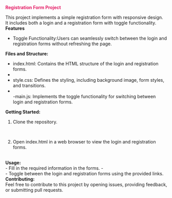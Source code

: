  <span style="color:#e41e66"><Strong> Registration Form Project</strong></span>

This project implements a simple registration form with  responsive design. 
<br>
It includes both a login and a registration form with toggle functionality.
<br>
<strong>Features</strong>
<br>
- Toggle Functionality:Users can seamlessly switch between the login and registration forms without refreshing the page.

 <strong>Files and Structure:</strong>
<br>
- index.html: Contains the HTML structure of the login and registration forms.
- <br>
- style.css: Defines the styling, including background image, form styles, and transitions.
- <br>
  -main.js: Implements the toggle functionality for switching between login and registration forms.
  <br>
<strong> Getting Started:</strong>
<br>
1. Clone the repository.

   <br>
2. Open index.html in a web browser to view the login and registration forms.
<br>
<strong>Usage:</strong>
<br>
- Fill in the required information in the forms.
- <br>
- Toggle between the login and registration forms using the provided links.
<br>
<strong> Contributing:</strong>
<br>
Feel free to contribute to this project by opening issues, providing feedback, or submitting pull requests.
